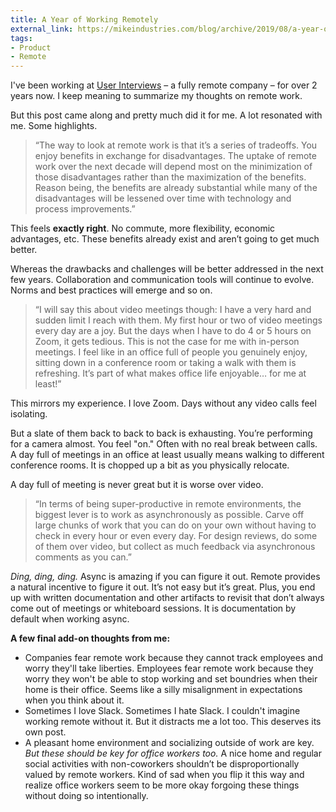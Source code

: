 ```yaml
---
title: A Year of Working Remotely
external_link: https://mikeindustries.com/blog/archive/2019/08/a-year-of-working-remotely
tags:
- Product
- Remote
---
```

I've been working at [User Interviews][ui] – a fully remote company – for over 2 years now. I keep meaning to summarize my thoughts on remote work.

But this post came along and pretty much did it for me. A lot resonated with me. Some highlights.

> “The way to look at remote work is that it’s a series of tradeoffs. You enjoy benefits in exchange for disadvantages. The uptake of remote work over the next decade will depend most on the minimization of those disadvantages rather than the maximization of the benefits. Reason being, the benefits are already substantial while many of the disadvantages will be lessened over time with technology and process improvements.”

This feels **exactly right**. No commute, more flexibility, economic advantages, etc. These benefits already exist and aren’t going to get much better. 

Whereas the drawbacks and challenges will be better addressed in the next few years. Collaboration and communication tools will continue to evolve. Norms and best practices will emerge and so on. 

> “I will say this about video meetings though: I have a very hard and sudden limit I reach with them. My first hour or two of video meetings every day are a joy. But the days when I have to do 4 or 5 hours on Zoom, it gets tedious. This is not the case for me with in-person meetings. I feel like in an office full of people you genuinely enjoy, sitting down in a conference room or taking a walk with them is refreshing. It’s part of what makes office life enjoyable… for me at least!”

This mirrors my experience. I love Zoom. Days without any video calls feel isolating. 

But a slate of them back to back to back is exhausting. You’re performing for a camera almost. You feel "on." Often with no real break between calls. A day full of meetings in an office at least usually means walking to different conference rooms. It is chopped up a bit as you physically relocate.

A day full of meeting is never great but it is worse over video.

> “In terms of being super-productive in remote environments, the biggest lever is to work as asynchronously as possible. Carve off large chunks of work that you can do on your own without having to check in every hour or even every day. For design reviews, do some of them over video, but collect as much feedback via asynchronous comments as you can.”

*Ding, ding, ding.* Async is amazing if you can figure it out. Remote provides a natural incentive to figure it out. It’s not easy but it’s great. Plus, you end up with written documentation and other artifacts to revisit that don’t always come out of meetings or whiteboard sessions. It is documentation by default when working async.

**A few final add-on thoughts from me:**
* Companies fear remote work because they cannot track employees and worry they'll take liberties. Employees fear remote work because they worry they won't be able to stop working and set boundries when their home is their office. Seems like a silly misalignment in expectations when you think about it.
* Sometimes I love Slack. Sometimes I hate Slack. I couldn't imagine working remote without it. But it distracts me a lot too. This deserves its own post. 
* A pleasant home environment and socializing outside of work are key. *But these should be key for office workers too.* A nice home and regular social activities with non-coworkers shouldn’t be disproportionally valued by remote workers. Kind of sad when you flip it this way and realize office workers seem to be more okay forgoing these things without doing so intentionally. 

[ui]: https://userinterviews.com
